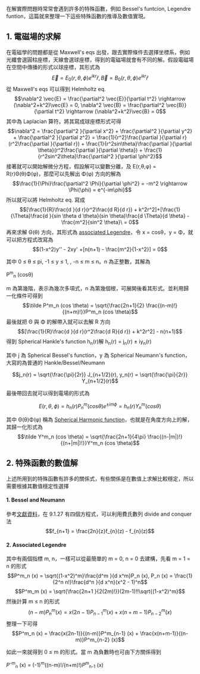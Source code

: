 在解實際問題時常常會遇到許多的特殊函數，例如 Bessel's funtcion, Legendre funtion，這篇就來整理一下這些特殊函數的推導及數值實現。

## 1. 電磁場的求解
在電磁學的問題都是從 Maxwell's eqs 出發，跟去實際條件去選擇坐標系，例如光纖會選圓柱座標，天線會選球座標，得到的電磁場就會有不同的解。假設電磁場在空間中傳播的形式以球座標，其形式為
$$\vec{E} = E_0(r, \theta, \phi)e^{ikr} \hat{r},  \vec{B} = B_0(r, \theta, \phi)e^{ikr} \hat{r}$$
從 Maxwell's eqs 可以得到 Helmholtz eq.
$$\nabla^2 \vec{E} = \frac{\partial^2 \vec{E}}{\partial t^2} \rightarrow (\nabla^2+k^2)\vec{E} = 0, \nabla^2 \vec{B} = \frac{\partial^2 \vec{B}}{\partial t^2} \rightarrow (\nabla^2+k^2)\vec{B} = 0$$
其中為 Laplacian 算符。將其寫成球座標形式可得
$$\nabla^2 = \frac{\partial^2 }{\partial x^2} + \frac{\partial^2 }{\partial y^2} + \frac{\partial^2 }{\partial z^2} = \frac{1}{r^2}\frac{\partial }{\partial r}(r^2\frac{\partial }{\partial r}) + \frac{1}{r^2sin\theta}\frac{\partial }{\partial \theta}(r^2\frac{\partial }{\partial \theta}) + \frac{1}{r^2sin^2\theta}\frac{\partial^2 }{\partial \phi^2}$$
接著就可以開始解微分方程，假設解可以變數分離，及 E(r,θ,φ) = R(r)Θ(θ)Φ(φ)，那麼可以先解出 Φ(φ) 方向的解為
$$\frac{1}{\Phi}\frac{\partial^2 \Phi}{\partial \phi^2} = -m^2 \rightarrow \Phi(\phi) = e^{-im\phi}$$
所以就可以將 Helmholtz eq. 寫成
$$[\frac{1}{R}\frac{d }{d r}(r^2\frac{d R}{d r}) + k^2r^2]+[\frac{1}{\Theta}\frac{d }{sin \theta d \theta}(sin \theta)\frac{d \Theta}{d \theta} - \frac{m^2}{sin^2 \theta}\ = 0$$
再來求解 Θ(θ) 方向，其形式為 [associated Legendre](https://en.wikipedia.org/wiki/Associated_Legendre_polynomials)，令 x = cosθ，y = Φ，就可以把方程式改寫為
$$(1-x^2)y'' - 2xy' +[n(n+1) - \frac{m^2}{1-x^2}] = 0$$

其中  0 ≤ θ ≤ pi, -1 ≤ y ≤ 1, , -n ≤ m ≤ n。n 為正整數，其解為

P<sup>m</sup><sub>n</sub> (cosθ)

m 為第幾階，表示為幾次多項式，n 為第幾個根，可展開後看其形式。並利用歸一化條件可得到
$$\tilde P^m_n (cos \theta) = \sqrt{\frac{2n+1}{2} \frac{(n-m)!}{(n+m)!}}P^m_n (cos \theta)$$
最後就把 Θ 與 Φ 的解帶入就可以去解 R 方向\
$$[\frac{1}{R}\frac{d }{d r}(r^2\frac{d R}{d r}) + k^2r^2] - n(n+1)$$
得到 Spherical Hankle's function h<sub>n</sub>(r)解
h<sub>n</sub>(r) = j<sub>n</sub>(r) ± iy<sub>n</sub>(r)

其中 j 為 Spherical Bessel's function，y 為 Spherical Neumann's function，大寫的為普通的 Hankle/Bessel/Neumann

$$j_n(r) = \sqrt{\frac{\pi}{2r}} J_{n+1/2}(r), y_n(r) = \sqrt{\frac{\pi}{2r}} Y_{n+1/2}(r)$$

最後帶回去就可以得到電場的形式為

$$E(r, \theta, \phi) = h_n(r) P^m_n (cos \theta) e^{\pm im\phi} = h_n(r) Y^m_n (cos \theta) $$

其中 Θ(θ)Φ(φ) 稱為 [Spherical Harmonic function](https://en.wikipedia.org/wiki/Spherical_harmonics)，也就是在角度方向上的解，其歸一化形式為\
$$\tilde Y^m_n (cos \theta) = \sqrt{\frac{2n+1}{4\pi} \frac{(n-|m|)!}{(n+|m|)!}}Y^m_n (cos \theta)$$
## 2. 特殊函數的數值解
上述所用到的特殊函數有許多的關係式，有些關係是在數值上求解比較穩定，所以需要根據其數值穩定性選擇

#### 1. Bessel and Neumann
參考[文獻資料](https://s3.amazonaws.com/nrbook.com/AandS-a4-v1-2.pdf)，在 9.1.27 有四個方程式，可以利用費氏數列 divide and conquer 法
$$f_{n+1} = \frac{2n}{z}f_{n}(z) - f_{n}(z)$$
#### 2. Associated Legendre
其中有兩個指標 m, n，一樣可以從最簡單的 m = 0, n = 0 去建構，先看 m = 1 = n 的形式
$$P^m_n (x) = \sqrt{(1-x^2)^m}\frac{d^m }{d x^m}P_n (x), P_n (x) = \frac{1}{2^n n!}\frac{d^n }{d x^n}(x^2 - 1)^n$$
$$P^m_m (x) = \sqrt{\frac{2n+1 }{2(2m)!}}(2m-1)!!\sqrt{(1-x^2)^m}$$
然後計算 m ≤ n 的形式
$$(n-m)P^m_n (x) = x(2n-1)P^m_{n-1} (x) + x(n+m-1)P^m_{n-2} (x)$$
整理一下可得
$$P^m_n (x) = \frac{x(2n-1)}{(n-m)}P^m_{n-1} (x) + \frac{x(n+m-1)}{(n-m)}P^m_{n-2} (x)$$

如此一來就得到 0 ≤ m 的形式。當 m 為負數時也可由下方關係得到

*P*<sup>-m</sup><sub>n</sub> (x) = (-1)<sup>m</sup>((n-m)!/(n+m)!)*P*<sup>m</sup><sub>n-1</sub> (x)
